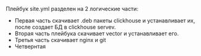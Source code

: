 Плейбук site.yml разделен на 2 логические части:
 * Первая часть скачивает .deb пакеты clickhouse и устанавливает их, после создает БД в clickhouse servev.
 * Вторая часть плейбука скачивает vector и устанавливает его.
 * Третья часть скачивает nginx и git
 * Четвернтая
